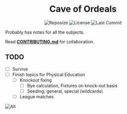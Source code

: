 <h1 align=center>Cave of Ordeals</h1>

<div align='center'>

![Reposize](https://img.shields.io/github/repo-size/SidonTheTroll/cave-of-ordeals?label=Repo%20Size&style=flat&logo=markdown&logoColor=FFFFFF&labelColor=%23c53f00&color=%23e8d3ad)
![License](https://img.shields.io/badge/CC_NC--ND-License?style=flat&logo=creativecommons&logoColor=white&label=License&labelColor=a71e5b&color=%23e1baad)
![Last Commit](https://img.shields.io/github/last-commit/sidonthetroll/cave-of-ordeals?style=flat&logo=git&logoColor=white&label=Last%20Commit&labelColor=%23003978&color=%23f2cd81)

</div>

Probably has notes for all the subjects. 

Read [**CONTRIBUTING.md**](./CONTRIBUTING.md) for collaboration.

## TODO

- [ ] Survive
- [ ] Finish topics for Physical Education
    - [ ] Knockout fixing 
        - [ ] Bye calculation, Fixtures on knock-out basis 
        - [ ] Seeding; general, special (wildcards)
    - [ ] League matches 

![Alt](https://repobeats.axiom.co/api/embed/1b422b156464b5933d1d95ef0a73581cef09d113.svg "Repobeats analytics image")
